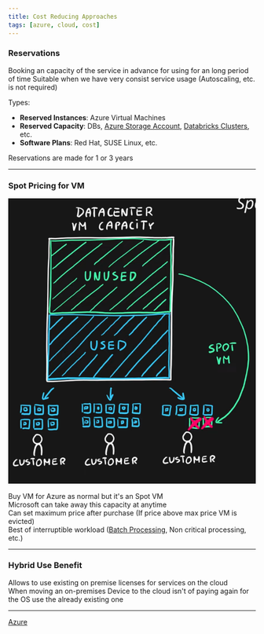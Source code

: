 ```yaml
---
title: Cost Reducing Approaches
tags: [azure, cloud, cost]
---
```


### Reservations

Booking an capacity of the service in advance for using for an long period of time
Suitable when we have very consist service usage (Autoscaling, etc. is not required)

Types:

* **Reserved Instances**: Azure Virtual Machines
* **Reserved Capacity**: DBs, [Azure Storage Account](../Azure%20Storage%20Account/Azure%20Storage%20Account.md), [Databricks Clusters](../../../Data%20Analytics/Databricks/Databricks%20Clusters.md), etc.
* **Software Plans**: Red Hat, SUSE Linux, etc.

Reservations are made for 1 or 3 years

---

### Spot Pricing for VM

![VM Spot Pricing|320](../images/vm-spot-pricing.png)

Buy VM for Azure as normal but it's an Spot VM  
Microsoft can take away this capacity at anytime  
Can set maximum price after purchase (If price above max price VM is evicted)  
Best of interruptible workload ([Batch Processing](../Azure%20Streaming%20Services/Batch%20Processing.md), Non critical processing, etc.)

---

### Hybrid Use Benefit

Allows to use existing on premise licenses for services on the cloud  
When moving an on-premises Device to the cloud isn't of paying again for the OS use the already existing one

---

[Azure](../Azure.md)